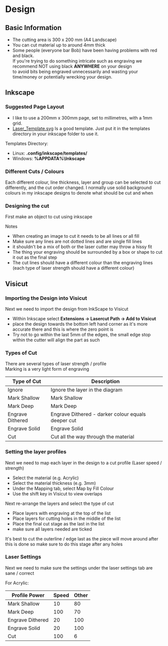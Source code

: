 # Design

## Basic Information

  * The cutting area is 300 x 200 mm (A4 Landscape)
  * You can cut material up to around 4mm thick
  * Some people (everyone bar Bob) have been having problems with red and black. <br>
    If you're trying to do something intricate such as engraving we recommend NOT using black **ANYWHERE** on your design <br>
    to avoid bits being engraved unnecessarily and wasting your time/money or potentially wrecking your design.

## Inkscape

### Suggested Page Layout

  * I like to use a 200mm x 300mm page, set to millimetres, with a 1mm grid.
  * [Laser_Template.svg](http://wiki.hacman.org.uk/images/b/bc/Laser_Template.svg) Is a good template.
    Just put it in the templates directory in your inkscape folder to use it.

Templates Directory:

  * Linux: **.config/inkscape/templates/**
  * Windows: **%APPDATA%\Inkscape**

### Different Cuts / Colours

Each different colour, line thickness, layer and group can be selected to cut differently, and the cut order changed. 
I normally use solid background colours in my inkscape designs to denote what should be cut and when

### Designing the cut

First make an object to cut using inkscape

Notes

  * When creating an image to cut it needs to be all lines or all fill
  * Make sure any lines are not dotted lines and are single fill lines
  * it shouldn't be a mix of both or the laser cutter may throw a hissy fit
  * The thing your engraving should be surrounded by a box or shape to cut it out as the final step
  * The cut lines should have a different colour than the engraving lines (each type of laser strength should have a different colour)

## Visicut

### Importing the Design into Visicut

Next we need to import the design from InkScape to Visicut

  * Within Inkscape select **Extensions -> Lasercut Path -> Add to Visicut**
  * place the design towards the bottom left hand corner as it's more accurate there and this is where the zero point is
  * Try not to go within the last 5mm of the edges, the small edge stop within the cutter will align the part as such

### Types of Cut

There are several types of laser strength / profile <br>
Marking is a very light form of engraving

Type of Cut		| Description
------------------------|---------------------------------------------------
Ignore			| Ignore the layer in the diagram
Mark Shallow		| Mark Shallow
Mark Deep		| Mark Deep
Engrave Dithered	| Engrave Dithered - darker colour equals deeper cut
Engrave Solid		| Engrave Solid
Cut			| Cut all the way through the material

### Setting the layer profiles

Next we need to map each layer in the design to a cut profile (Laser speed / strength)

  * Select the material (e.g. Acrylic)
  * Select the material thickness (e.g. 3mm)
  * Under the Mapping tab, select Map by Fill Colour
  * Use the shift key in Visicut to view overlaps

Next re-arrange the layers and select the type of cut

  * Place layers with engraving at the top of the list
  * Place layers for cutting holes in the middle of the list
  * Place the final cut stage as the last in the list
  * make sure all layers needed are ticked

It's best to cut the outerline / edge last as the piece will move around after this is done 
so make sure to do this stage after any holes

### Laser Settings

Next we need to make sure the settings under the laser settings tab are sane / correct

For Acrylic:

Profile	Power		|	Speed	|	Other
------------------------|---------------|---------------|
Mark Shallow		|	10	|	80	|
Mark Deep		|	100	|	70	|
Engrave Dithered	|	20	|	100	|	Engrave Bottom up: **unticked** <br> Engrave Unidirectional: **unticked**
Engrave Solid		|	20	|	100	|	Engrave Bottom up: ticked 
Cut			|	100	|	6	|
